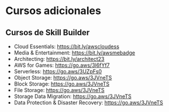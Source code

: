 # Cursos adicionales

## Cursos de Skill Builder

* Cloud Essentials: https://bit.ly/awscloudess
* Media & Entertainment: https://bit.ly/awsmebadge
* Architecting: https://bit.ly/architect23
* AWS for Games: https://go.aws/3l6fYf7
* Serverless: https://go.aws/3UZpFs0
* Object Storage: https://go.aws/3JVneTS
* Block Storage: https://go.aws/3JVneTS
* File Storage: https://go.aws/3JVneTS
* Storage Data Migration: https://go.aws/3JVneTS
* Data Protection & Disaster Recovery: https://go.aws/3JVneTS
